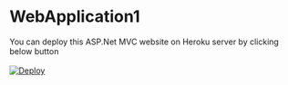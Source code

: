 ﻿# WebApplication1


You can deploy this ASP.Net MVC website on Heroku server by clicking below button
<br/>
<br/>
<a href="https://heroku.com/deploy?template=https://github.com/lisasm/WebApplication1/tree/master">
  <img src="https://www.herokucdn.com/deploy/button.svg" alt="Deploy">
</a>